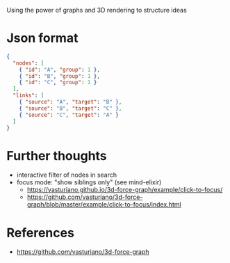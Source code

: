 
Using the power of graphs and 3D rendering to structure ideas

# Json format

```json
{
  "nodes": [
    { "id": "A", "group": 1 },
    { "id": "B", "group": 1 },
    { "id": "C", "group": 1 }
  ],
  "links": [
    { "source": "A", "target": "B" },
    { "source": "B", "target": "C" },
    { "source": "C", "target": "A" }
  ]
}
```

# Further thoughts

- interactive filter of nodes in search
- focus mode: "show siblings only" (see mind-elixir)
  - https://vasturiano.github.io/3d-force-graph/example/click-to-focus/
  - https://github.com/vasturiano/3d-force-graph/blob/master/example/click-to-focus/index.html

# References

- https://github.com/vasturiano/3d-force-graph
